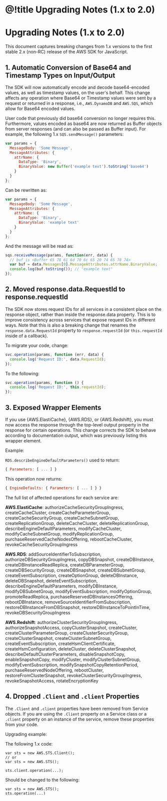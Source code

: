 # @!title Upgrading Notes (1.x to 2.0)

# Upgrading Notes (1.x to 2.0)

This document captures breaking changes from 1.x versions to the first
stable 2.x (non-RC) release of the AWS SDK for JavaScript.

## 1. Automatic Conversion of Base64 and Timestamp Types on Input/Output

The SDK will now automatically encode and decode base64-encoded values, as well
as timestamp values, on the user's behalf. This change affects any operation
where Base64 or Timestamp values were sent by a request or returned in a
response, i.e., `AWS.DynamoDB` and `AWS.SQS`, which allow for Base64
encoded values.

User code that previously did base64 conversion no longer requires this.
Furthermore, values encoded as base64 are now returned as Buffer objects
from server responses (and can also be passed as Buffer input). For
example, the following 1.x `SQS.sendMessage()` parameters:

```javascript
var params = {
  MessageBody: 'Some Message',
  MessageAttributes: {
    attrName: {
      DataType: 'Binary',
      BinaryValue: new Buffer('example text').toString('base64')
    }
  }
};
```

Can be rewritten as:

```javascript
var params = {
  MessageBody: 'Some Message',
  MessageAttributes: {
    attrName: {
      DataType: 'Binary',
      BinaryValue: 'example text'
    }
  }
};
```

And the message will be read as:

```javascript
sqs.receiveMessage(params, function(err, data) {
  // buf is <Buffer 65 78 61 6d 70 6c 65 20 74 65 78 74>
  var buf = data.Messages[0].MessageAttributes.attrName.BinaryValue;
  console.log(buf.toString()); // "example text"
});
```

## 2. Moved response.data.RequestId to response.requestId

The SDK now stores request IDs for all services in a consistent place on the
response object, rather than inside the response.data property. This is to
improve consistency across services that expose request IDs in different ways.
Note that this is also a breaking change that renames the
`response.data.RequestId` property to `response.requestId`
(or `this.requestId` inside of a callback).

To migrate your code, change:

```javascript
svc.operation(params, function (err, data) {
  console.log('Request ID:', data.RequestId);
});
```

To the following:

```javascript
svc.operation(params, function () {
  console.log('Request ID:', this.requestId);
});
```

## 3. Exposed Wrapper Elements 

If you use {AWS.ElastiCache}, {AWS.RDS}, or {AWS.Redshift}, you must now access
the response through the top-level output property in the response for certain
operations. This change corrects the SDK to behave according to documentation
output, which was previously listing this wrapper element.

Example:

`RDS.describeEngineDefaultParameters()` used to return:

```javascript
{ Parameters: [ ... ] }
```

This operation now returns:

```javascript
{ EngineDefaults: { Parameters: [ ... ] } }
```

The full list of affected operations for each service are:

**AWS.ElastiCache**: authorizeCacheSecurityGroupIngress, createCacheCluster,
createCacheParameterGroup, createCacheSecurityGroup, createCacheSubnetGroup,
createReplicationGroup, deleteCacheCluster, deleteReplicationGroup,
describeEngineDefaultParameters, modifyCacheCluster, modifyCacheSubnetGroup,
modifyReplicationGroup, purchaseReservedCacheNodesOffering, rebootCacheCluster,
revokeCacheSecurityGroupIngress

**AWS.RDS**: addSourceIdentifierToSubscription, authorizeDBSecurityGroupIngress,
copyDBSnapshot, createDBInstance, createDBInstanceReadReplica,
createDBParameterGroup, createDBSecurityGroup, createDBSnapshot,
createDBSubnetGroup, createEventSubscription, createOptionGroup,
deleteDBInstance, deleteDBSnapshot, deleteEventSubscription,
describeEngineDefaultParameters, modifyDBInstance, modifyDBSubnetGroup,
modifyEventSubscription, modifyOptionGroup, promoteReadReplica,
purchaseReservedDBInstancesOffering, rebootDBInstance,
removeSourceIdentifierFromSubscription, restoreDBInstanceFromDBSnapshot,
restoreDBInstanceToPointInTime, revokeDBSecurityGroupIngress

**AWS.Redshift**: authorizeClusterSecurityGroupIngress, authorizeSnapshotAccess,
copyClusterSnapshot, createCluster, createClusterParameterGroup,
createClusterSecurityGroup, createClusterSnapshot, createClusterSubnetGroup,
createEventSubscription, createHsmClientCertificate, createHsmConfiguration,
deleteCluster, deleteClusterSnapshot, describeDefaultClusterParameters,
disableSnapshotCopy, enableSnapshotCopy, modifyCluster,
modifyClusterSubnetGroup, modifyEventSubscription,
modifySnapshotCopyRetentionPeriod, purchaseReservedNodeOffering, rebootCluster,
restoreFromClusterSnapshot, revokeClusterSecurityGroupIngress,
revokeSnapshotAccess, rotateEncryptionKey

## 4. Dropped `.Client` and `.client` Properties

The `.Client` and `.client` properties have been removed from Service objects.
If you are using the `.Client` property on a Service class or a `.client`
property on an instance of the service, remove these properties from your code.

Upgrading example:

The following 1.x code:

```
var sts = new AWS.STS.Client();
// or
var sts = new AWS.STS();

sts.client.operation(...);
```

Should be changed to the following:

```
var sts = new AWS.STS();
sts.operation(...)
```
